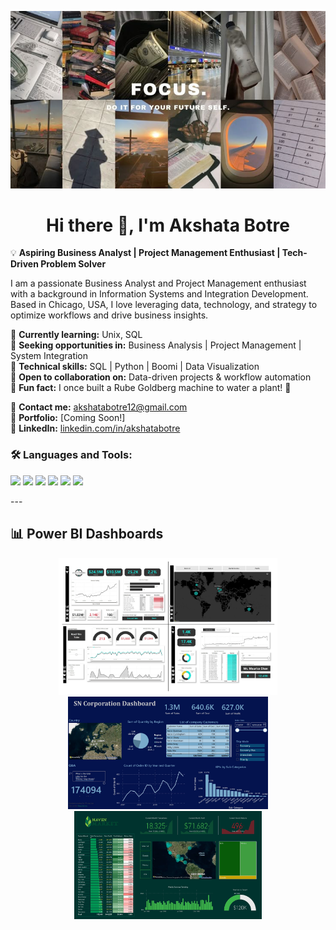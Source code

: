 <p align="center">
  <img src="https://github.com/akshatabotre/akshatabotre/blob/463201c38b1dd2b1648551cd7b0282525f97d0aa/git.jpg" alt="git" width="600"/>
</p>

<h1 align="center">Hi there 👋, I'm Akshata Botre</h1>

💡 **Aspiring Business Analyst | Project Management Enthusiast | Tech-Driven Problem Solver**

I am a passionate Business Analyst and Project Management enthusiast with a background in Information Systems and Integration Development. Based in Chicago, USA, I love leveraging data, technology, and strategy to optimize workflows and drive business insights.  

🔹 **Currently learning:** Unix, SQL  
🔹 **Seeking opportunities in:** Business Analysis | Project Management | System Integration  
🔹 **Technical skills:** SQL | Python | Boomi | Data Visualization  
🔹 **Open to collaboration on:** Data-driven projects & workflow automation  
🔹 **Fun fact:** I once built a Rube Goldberg machine to water a plant! 🌱  

📩 **Contact me:** akshatabotre12@gmail.com  
📂 **Portfolio:** [Coming Soon!]  
💼 **LinkedIn:** [linkedin.com/in/akshatabotre](https://www.linkedin.com/in/akshatabotre)  


### 🛠️ Languages and Tools:
<p align="left">
  <img src="https://img.shields.io/badge/-SQL-4479A1?style=flat&logo=MySQL&logoColor=white" />
  <img src="https://img.shields.io/badge/-Python-3776AB?style=flat&logo=python&logoColor=white" />
  <img src="https://img.shields.io/badge/-Boomi-00AEEF?style=flat&logo=dell&logoColor=white" />
  <img src="https://img.shields.io/badge/-Power%20BI-F2C811?style=flat&logo=powerbi&logoColor=black" />
  <img src="https://img.shields.io/badge/-Git-F05032?style=flat&logo=git&logoColor=white" />
  <img src="https://img.shields.io/badge/-Jira-0052CC?style=flat&logo=jira&logoColor=white" />
</p>
---

## 📊 Power BI Dashboards

<p align="center">
  <img src="https://github.com/akshatabotre/Adventure-Works/blob/main/Adventure%20works.png?raw=true" alt="Adventure Works Dashboard" width="350"/>
  <img src="https://github.com/akshatabotre/Power-BI-Dashboard/blob/main/thumbnail.jpg?raw=true" alt="SN Corp Dashboard" width="320"/>
  <img src="https://github.com/akshatabotre/akshatabotre/blob/main/Mavens%20market.jpg" width="300"/>
</p>
